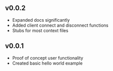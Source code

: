 

## v0.0.2
- Expanded docs significantly
- Added client connect and disconnect functions
- Stubs for most context files

## v0.0.1
- Proof of concept user functionality
- Created basic hello world example
